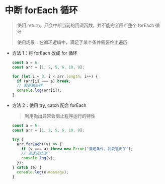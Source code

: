 # 中断 forEach 循环

> 使用 return，只会中断当前的回调函数，并不能完全阻断整个 forEach 循环
>
> 使用场景：在循环逻辑中，满足了某个条件需要终止遍历

- 方法 1：将 forEach 改成 for 循环

  ```javascript
  const a = 6;
  const arr = [1, 2, 5, 6, 10, 9];

  for (let i = 0; i < arr.length; i++) {
    if (arr[i] === a) break;
    // 做逻辑处理
    console.log(arr[i]);
  }
  ```

- 方法 2：使用 try, catch 配合 forEach

  > 利用抛出异常会阻止程序运行的特性

  ```javascript
  const a = 6;
  const arr = [1, 2, 5, 6, 10, 9];

  try {
    arr.forEach((v) => {
      if (v === a) throw new Error("满足条件，我要退出了");
      // 做逻辑处理
      console.log(v);
    });
  } catch (e) {
    console.log(e.message);
  }
  ```
